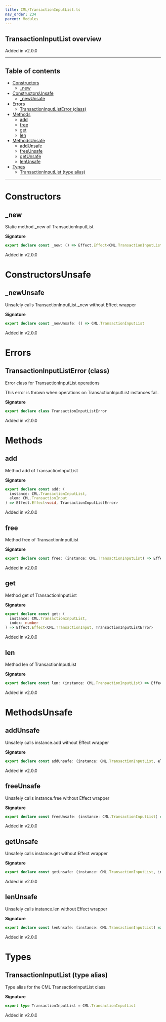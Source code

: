 ```yaml
---
title: CML/TransactionInputList.ts
nav_order: 234
parent: Modules
---
```


## TransactionInputList overview

Added in v2.0.0

---

<h2 class="text-delta">Table of contents</h2>

- [Constructors](#constructors)
  - [\_new](#_new)
- [ConstructorsUnsafe](#constructorsunsafe)
  - [\_newUnsafe](#_newunsafe)
- [Errors](#errors)
  - [TransactionInputListError (class)](#transactioninputlisterror-class)
- [Methods](#methods)
  - [add](#add)
  - [free](#free)
  - [get](#get)
  - [len](#len)
- [MethodsUnsafe](#methodsunsafe)
  - [addUnsafe](#addunsafe)
  - [freeUnsafe](#freeunsafe)
  - [getUnsafe](#getunsafe)
  - [lenUnsafe](#lenunsafe)
- [Types](#types)
  - [TransactionInputList (type alias)](#transactioninputlist-type-alias)

---

# Constructors

## \_new

Static method \_new of TransactionInputList

**Signature**

```ts
export declare const _new: () => Effect.Effect<CML.TransactionInputList, TransactionInputListError>
```

Added in v2.0.0

# ConstructorsUnsafe

## \_newUnsafe

Unsafely calls TransactionInputList.\_new without Effect wrapper

**Signature**

```ts
export declare const _newUnsafe: () => CML.TransactionInputList
```

Added in v2.0.0

# Errors

## TransactionInputListError (class)

Error class for TransactionInputList operations

This error is thrown when operations on TransactionInputList instances fail.

**Signature**

```ts
export declare class TransactionInputListError
```

Added in v2.0.0

# Methods

## add

Method add of TransactionInputList

**Signature**

```ts
export declare const add: (
  instance: CML.TransactionInputList,
  elem: CML.TransactionInput
) => Effect.Effect<void, TransactionInputListError>
```

Added in v2.0.0

## free

Method free of TransactionInputList

**Signature**

```ts
export declare const free: (instance: CML.TransactionInputList) => Effect.Effect<void, TransactionInputListError>
```

Added in v2.0.0

## get

Method get of TransactionInputList

**Signature**

```ts
export declare const get: (
  instance: CML.TransactionInputList,
  index: number
) => Effect.Effect<CML.TransactionInput, TransactionInputListError>
```

Added in v2.0.0

## len

Method len of TransactionInputList

**Signature**

```ts
export declare const len: (instance: CML.TransactionInputList) => Effect.Effect<number, TransactionInputListError>
```

Added in v2.0.0

# MethodsUnsafe

## addUnsafe

Unsafely calls instance.add without Effect wrapper

**Signature**

```ts
export declare const addUnsafe: (instance: CML.TransactionInputList, elem: CML.TransactionInput) => void
```

Added in v2.0.0

## freeUnsafe

Unsafely calls instance.free without Effect wrapper

**Signature**

```ts
export declare const freeUnsafe: (instance: CML.TransactionInputList) => void
```

Added in v2.0.0

## getUnsafe

Unsafely calls instance.get without Effect wrapper

**Signature**

```ts
export declare const getUnsafe: (instance: CML.TransactionInputList, index: number) => CML.TransactionInput
```

Added in v2.0.0

## lenUnsafe

Unsafely calls instance.len without Effect wrapper

**Signature**

```ts
export declare const lenUnsafe: (instance: CML.TransactionInputList) => number
```

Added in v2.0.0

# Types

## TransactionInputList (type alias)

Type alias for the CML TransactionInputList class

**Signature**

```ts
export type TransactionInputList = CML.TransactionInputList
```

Added in v2.0.0
